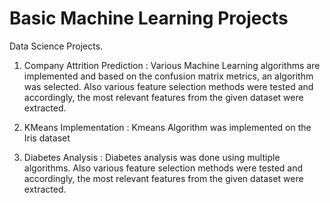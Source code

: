 # Basic Machine Learning Projects
Data Science Projects.

 1. Company Attrition Prediction :
      Various Machine Learning algorithms are implemented and based on the confusion matrix metrics, an algorithm was selected.
      Also various feature selection methods were tested and accordingly, the most relevant features from the given dataset were extracted.
      
2. KMeans Implementation :
    Kmeans Algorithm was implemented on the Iris dataset
    
3. Diabetes Analysis :
    Diabetes analysis was done using multiple algorithms. 
    Also various feature selection methods were tested and accordingly, the most relevant features from the given dataset were extracted.
    
